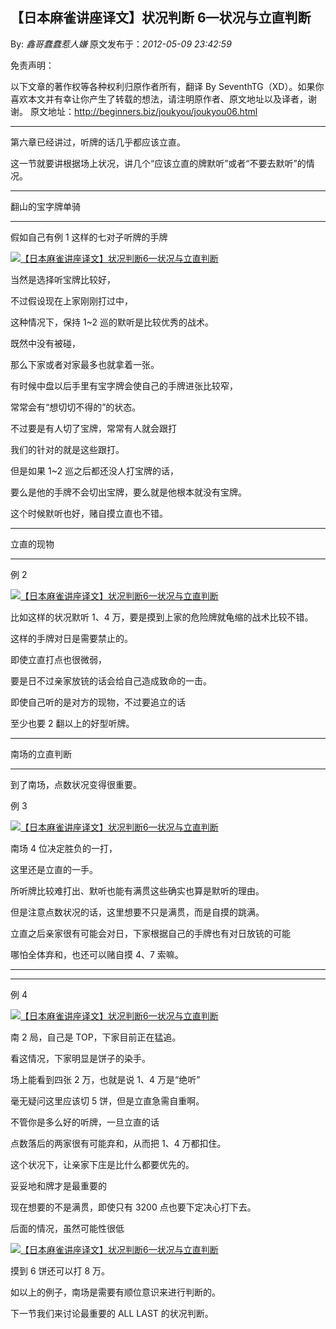 ## 【日本麻雀讲座译文】状况判断 6—状况与立直判断

By: _鑫哥蠢蠢惹人嫌_ 原文发布于：_2012-05-09 23:42:59_

免责声明：

以下文章的著作权等各种权利归原作者所有，翻译
By
SeventhTG（XD）。如果你喜欢本文并有幸让你产生了转载的想法，请注明原作者、原文地址以及译者，谢谢。
原文地址：http://beginners.biz/joukyou/joukyou06.html

---

第六章已经讲过，听牌的话几乎都应该立直。

这一节就要讲根据场上状况，讲几个“应该立直的牌默听”或者“不要去默听”的情况。

---

翻山的宝字牌单骑

---

假如自己有例 1 这样的七对子听牌的手牌

[![【日本麻雀讲座译文】状况判断6—状况与立直判断](http://s3.sinaimg.cn/middle/7f78b76fgbf9c7e24def2&690)](http://photo.blog.sina.com.cn/showpic.html#blogid=7f78b76f01014pv2&url=http://s3.sinaimg.cn/orignal/7f78b76fgbf9c7e24def2)

当然是选择听宝牌比较好，

不过假设现在上家刚刚打过中，

这种情况下，保持 1~2 巡的默听是比较优秀的战术。

既然中没有被碰，

那么下家或者对家最多也就拿着一张。

有时候中盘以后手里有宝字牌会使自己的手牌进张比较窄，

常常会有“想切切不得的”的状态。

不过要是有人切了宝牌，常常有人就会跟打

我们的针对的就是这些跟打。

但是如果 1~2 巡之后都还没人打宝牌的话，

要么是他的手牌不会切出宝牌，要么就是他根本就没有宝牌。

这个时候默听也好，赌自摸立直也不错。

---

立直的现物

---

例 2

[![【日本麻雀讲座译文】状况判断6—状况与立直判断](http://s1.sinaimg.cn/middle/7f78b76fgbf9c960a84f0&690)](http://photo.blog.sina.com.cn/showpic.html#blogid=7f78b76f01014pv2&url=http://s1.sinaimg.cn/orignal/7f78b76fgbf9c960a84f0)

比如这样的状况默听 1、4 万，要是摸到上家的危险牌就龟缩的战术比较不错。

这样的手牌对日是需要禁止的。

即使立直打点也很微弱，

要是日不过亲家放铳的话会给自己造成致命的一击。

即使自己听的是对方的现物，不过要追立的话

至少也要 2 翻以上的好型听牌。

---

南场的立直判断

---

到了南场，点数状况变得很重要。

例 3

[![【日本麻雀讲座译文】状况判断6—状况与立直判断](http://s10.sinaimg.cn/middle/7f78b76fgbf9cb098f029&690)](http://photo.blog.sina.com.cn/showpic.html#blogid=7f78b76f01014pv2&url=http://s10.sinaimg.cn/orignal/7f78b76fgbf9cb098f029)

南场 4 位决定胜负的一打，

这里还是立直的一手。

所听牌比较难打出、默听也能有满贯这些确实也算是默听的理由。

但是注意点数状况的话，这里想要不只是满贯，而是自摸的跳满。

立直之后亲家很有可能会对日，下家根据自己的手牌也有对日放铳的可能

哪怕全体弃和，也还可以赌自摸 4、7 索嘛。

---

---

例 4

[![【日本麻雀讲座译文】状况判断6—状况与立直判断](http://s14.sinaimg.cn/middle/7f78b76fgbf9cd440794d&690)](http://photo.blog.sina.com.cn/showpic.html#blogid=7f78b76f01014pv2&url=http://s14.sinaimg.cn/orignal/7f78b76fgbf9cd440794d)

南 2 局，自己是 TOP，下家目前正在猛追。

看这情况，下家明显是饼子的染手。

场上能看到四张 2 万，也就是说 1、4 万是“绝听”

毫无疑问这里应该切 5 饼，但是立直急需自重啊。

不管你是多么好的听牌，一旦立直的话

点数落后的两家很有可能弃和，从而把 1、4 万都扣住。

这个状况下，让亲家下庄是比什么都要优先的。

妥妥地和牌才是最重要的

现在想要的不是满贯，即使只有 3200 点也要下定决心打下去。

后面的情况，虽然可能性很低

[![【日本麻雀讲座译文】状况判断6—状况与立直判断](http://s1.sinaimg.cn/middle/7f78b76fgbf9d03dcfad0&690)](http://photo.blog.sina.com.cn/showpic.html#blogid=7f78b76f01014pv2&url=http://s1.sinaimg.cn/orignal/7f78b76fgbf9d03dcfad0)

摸到 6 饼还可以打 8 万。

如以上的例子，南场是需要有顺位意识来进行判断的。

下一节我们来讨论最重要的 ALL LAST 的状况判断。
